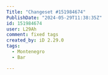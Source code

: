 ```yaml
---
Title: "Changeset #151984674"
PublishDate: "2024-05-29T11:38:35Z"
id: 151984674
user: L29Ah
comment: fixed tags
created_by: iD 2.29.0
tags:
  - Montenegro
  - Bar

---
```

